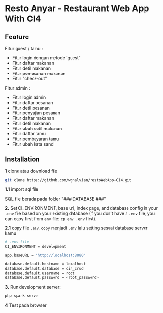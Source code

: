 Resto Anyar - Restaurant Web App With CI4
==============================================


Feature
-------

Fitur guest / tamu :
- Fitur login dengan metode 'guest'
- Fitur daftar makanan
- Fitur detil makanan
- Fitur pemesanan makanan
- Fitur "check-out"

Fitur admin :
- Fitur login admin
- Fitur daftar pesanan
- Fitur detil pesanan
- Fitur penyajian pesanan
- Fitur daftar makanan
- Fitur detil makanan
- Fitur ubah detil makanan
- Fitur daftar tamu
- Fitur pembayaran tamu
- Fitur ubah kata sandi


Installation
------------

**1** clone atau download file 

```bash
git clone https://github.com/wgnalvian/restoWebApp-CI4.git
```

**1.1** import sql file

SQL file berada pada folder "### DATABASE ###"



**2.** Set CI_ENVIRONMENT, base url, index page, and database config in your `.env` file based on your existing database (If you don't have a `.env` file, you can copy first from `env` file: `cp env .env` first).

**2.1** copy file `.env.copy`  menjadi `.env` lalu setting sesuai database server kamu


```bash
# .env file
CI_ENVIRONMENT = development

app.baseURL = 'http://localhost:8080'

database.default.hostname = localhost
database.default.database = ci4_crud
database.default.username = root
database.default.password = <root_password>
```

**3.** Run development server:

```bash
php spark serve
```

**4** Test pada browser
